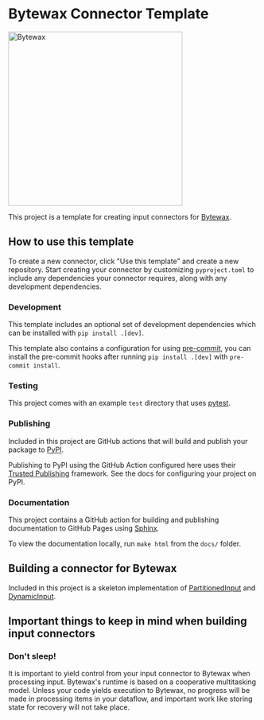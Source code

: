 # Bytewax Connector Template

<picture>
  <source media="(prefers-color-scheme: dark)" srcset="https://user-images.githubusercontent.com/6073079/195393689-7334098b-a8cd-4aaa-8791-e4556c25713e.png" width="350">
  <source media="(prefers-color-scheme: light)" srcset="https://user-images.githubusercontent.com/6073079/194626697-425ade3d-3d72-4b4c-928e-47bad174a376.png" width="350">
  <img alt="Bytewax">
</picture>

This project is a template for creating input connectors for [Bytewax](https://github.com/bytewax/bytewax).

## How to use this template

To create a new connector, click "Use this template" and create a new
repository. Start creating your connector by customizing
`pyproject.toml` to include any dependencies your connector requires, along
with any development dependencies.

### Development

This template includes an optional set of development dependencies which can be
installed with `pip install .[dev]`.

This template also contains a configuration for using
[pre-commit](https://pre-commit.com/), you can install the pre-commit
hooks after running `pip install .[dev]` with `pre-commit install`.

### Testing

This project comes with an example `test` directory that uses
[pytest](https://docs.pytest.org/en/7.3.x/).

### Publishing

Included in this project are GitHub actions that will build and publish your
package to [PyPI](https://pypi.org/).

Publishing to PyPI using the GitHub Action configured here uses their
[Trusted Publishing](https://docs.pypi.org/trusted-publishers/)
framework. See the docs for configuring your project on PyPI.

### Documentation

This project contains a GitHub action for building and publishing
documentation to GitHub Pages using
[Sphinx](https://www.sphinx-doc.org/en/master/).

To view the documentation locally, run `make html` from the `docs/` folder.

## Building a connector for Bytewax

Included in this project is a skeleton implementation of
[PartitionedInput](https://bytewax.io/apidocs/bytewax.inputs#bytewax.inputs.PartitionedInput)
and
[DynamicInput](https://bytewax.io/apidocs/bytewax.inputs#bytewax.inputs.DynamicInput).

## Important things to keep in mind when building input connectors

### Don't sleep!

It is important to yield control from your input connector to Bytewax
when processing input. Bytewax's runtime is based on a cooperative
multitasking model. Unless your code yields execution to Bytewax, no
progress will be made in processing items in your dataflow, and
important work like storing state for recovery will not take place.
